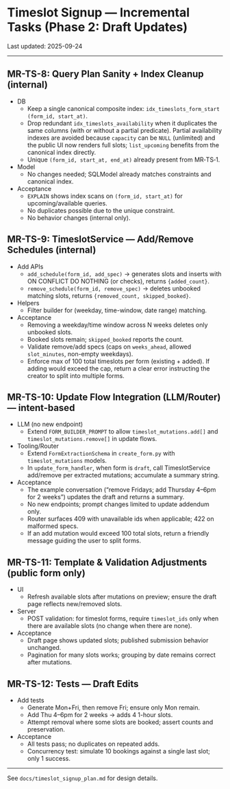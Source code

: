 # Timeslot Signup — Incremental Tasks (Phase 2: Draft Updates)

Last updated: 2025-09-24

---

## MR-TS-8: Query Plan Sanity + Index Cleanup (internal)

- DB
  - Keep a single canonical composite index: `idx_timeslots_form_start (form_id, start_at)`.
  - Drop redundant `idx_timeslots_availability` when it duplicates the same columns (with or without a partial predicate). Partial availability indexes are avoided because `capacity` can be `NULL` (unlimited) and the public UI now renders full slots; `list_upcoming` benefits from the canonical index directly.
  - Unique `(form_id, start_at, end_at)` already present from MR‑TS‑1.
- Model
  - No changes needed; SQLModel already matches constraints and canonical index.
- Acceptance
  - `EXPLAIN` shows index scans on `(form_id, start_at)` for upcoming/available queries.
  - No duplicates possible due to the unique constraint.
  - No behavior changes (internal only).

## MR-TS-9: TimeslotService — Add/Remove Schedules (internal)

- Add APIs
  - `add_schedule(form_id, add_spec)` → generates slots and inserts with ON CONFLICT DO NOTHING (or checks), returns `{added_count}`.
  - `remove_schedule(form_id, remove_spec)` → deletes unbooked matching slots, returns `{removed_count, skipped_booked}`.
- Helpers
  - Filter builder for (weekday, time-window, date range) matching.
- Acceptance
  - Removing a weekday/time window across N weeks deletes only unbooked slots.
  - Booked slots remain; `skipped_booked` reports the count.
  - Validate remove/add specs (caps on `weeks_ahead`, allowed `slot_minutes`, non-empty weekdays).
  - Enforce max of 100 total timeslots per form (existing + added). If adding would exceed the cap, return a clear error instructing the creator to split into multiple forms.

## MR-TS-10: Update Flow Integration (LLM/Router) — intent-based

- LLM (no new endpoint)
  - Extend `FORM_BUILDER_PROMPT` to allow `timeslot_mutations.add[]` and `timeslot_mutations.remove[]` in update flows.
- Tooling/Router
  - Extend `FormExtractionSchema` in `create_form.py` with `timeslot_mutations` models.
  - In `update_form_handler`, when form is `draft`, call TimeslotService add/remove per extracted mutations; accumulate a summary string.
- Acceptance
  - The example conversation (“remove Fridays; add Thursday 4–6pm for 2 weeks”) updates the draft and returns a summary.
  - No new endpoints; prompt changes limited to update addendum only.
  - Router surfaces 409 with unavailable ids when applicable; 422 on malformed specs.
  - If an add mutation would exceed 100 total slots, return a friendly message guiding the user to split forms.

## MR-TS-11: Template & Validation Adjustments (public form only)

- UI
  - Refresh available slots after mutations on preview; ensure the draft page reflects new/removed slots.
- Server
  - POST validation: for timeslot forms, require `timeslot_ids` only when there are available slots (no change when there are none).
- Acceptance
  - Draft page shows updated slots; published submission behavior unchanged.
  - Pagination for many slots works; grouping by date remains correct after mutations.

## MR-TS-12: Tests — Draft Edits

- Add tests
  - Generate Mon+Fri, then remove Fri; ensure only Mon remain.
  - Add Thu 4–6pm for 2 weeks → adds 4 1-hour slots.
  - Attempt removal where some slots are booked; assert counts and preservation.
- Acceptance
  - All tests pass; no duplicates on repeated adds.
  - Concurrency test: simulate 10 bookings against a single last slot; only 1 success.

---

See `docs/timeslot_signup_plan.md` for design details.
